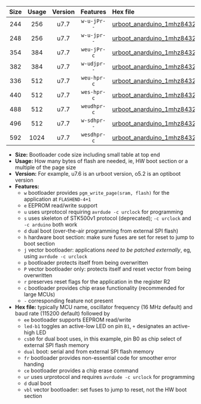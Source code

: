 |Size|Usage|Version|Features|Hex file|
|:-:|:-:|:-:|:-:|:--|
|244|256|u7.7|`w-u-jPr--`|[urboot_anarduino_1mhz8432_115200bps_led+b1_ur_vbl.hex](https://raw.githubusercontent.com/stefanrueger/urboot.hex/main/boards/anarduino/fcpu_1mhz8432/115200_bps/urboot_anarduino_1mhz8432_115200bps_led+b1_ur_vbl.hex)|
|248|256|u7.7|`w-u-jpr--`|[urboot_anarduino_1mhz8432_115200bps_led+b1_fr_ur_vbl.hex](https://raw.githubusercontent.com/stefanrueger/urboot.hex/main/boards/anarduino/fcpu_1mhz8432/115200_bps/urboot_anarduino_1mhz8432_115200bps_led+b1_fr_ur_vbl.hex)|
|354|384|u7.7|`weu-jPr-c`|[urboot_anarduino_1mhz8432_115200bps_ee_led+b1_fr_ce_ur_vbl.hex](https://raw.githubusercontent.com/stefanrueger/urboot.hex/main/boards/anarduino/fcpu_1mhz8432/115200_bps/urboot_anarduino_1mhz8432_115200bps_ee_led+b1_fr_ce_ur_vbl.hex)|
|382|384|u7.7|`w-udjpr--`|[urboot_anarduino_1mhz8432_115200bps_led+b1_csd5_dual_ur_vbl.hex](https://raw.githubusercontent.com/stefanrueger/urboot.hex/main/boards/anarduino/fcpu_1mhz8432/115200_bps/urboot_anarduino_1mhz8432_115200bps_led+b1_csd5_dual_ur_vbl.hex)|
|336|512|u7.7|`weu-hpr-c`|[urboot_anarduino_1mhz8432_115200bps_ee_led+b1_fr_ce_ur.hex](https://raw.githubusercontent.com/stefanrueger/urboot.hex/main/boards/anarduino/fcpu_1mhz8432/115200_bps/urboot_anarduino_1mhz8432_115200bps_ee_led+b1_fr_ce_ur.hex)|
|440|512|u7.7|`wes-hpr-c`|[urboot_anarduino_1mhz8432_115200bps_ee_led+b1_fr_ce.hex](https://raw.githubusercontent.com/stefanrueger/urboot.hex/main/boards/anarduino/fcpu_1mhz8432/115200_bps/urboot_anarduino_1mhz8432_115200bps_ee_led+b1_fr_ce.hex)|
|488|512|u7.7|`weudhpr-c`|[urboot_anarduino_1mhz8432_115200bps_ee_led+b1_csd5_dual_fr_ce_ur.hex](https://raw.githubusercontent.com/stefanrueger/urboot.hex/main/boards/anarduino/fcpu_1mhz8432/115200_bps/urboot_anarduino_1mhz8432_115200bps_ee_led+b1_csd5_dual_fr_ce_ur.hex)|
|496|512|u7.7|`w-sdhpr--`|[urboot_anarduino_1mhz8432_115200bps_led+b1_csd5_dual_fr.hex](https://raw.githubusercontent.com/stefanrueger/urboot.hex/main/boards/anarduino/fcpu_1mhz8432/115200_bps/urboot_anarduino_1mhz8432_115200bps_led+b1_csd5_dual_fr.hex)|
|592|1024|u7.7|`wesdhpr-c`|[urboot_anarduino_1mhz8432_115200bps_ee_led+b1_csd5_dual_fr_ce.hex](https://raw.githubusercontent.com/stefanrueger/urboot.hex/main/boards/anarduino/fcpu_1mhz8432/115200_bps/urboot_anarduino_1mhz8432_115200bps_ee_led+b1_csd5_dual_fr_ce.hex)|

- **Size:** Bootloader code size including small table at top end
- **Usage:** How many bytes of flash are needed, ie, HW boot section or a multiple of the page size
- **Version:** For example, u7.6 is an urboot version, o5.2 is an optiboot version
- **Features:**
  + `w` bootloader provides `pgm_write_page(sram, flash)` for the application at `FLASHEND-4+1`
  + `e` EEPROM read/write support
  + `u` uses urprotocol requiring `avrdude -c urclock` for programming
  + `s` uses skeleton of STK500v1 protocol (deprecated); `-c urclock` and `-c arduino` both work
  + `d` dual boot (over-the-air programming from external SPI flash)
  + `h` hardware boot section: make sure fuses are set for reset to jump to boot section
  + `j` vector bootloader: applications *need to be patched externally*, eg, using `avrdude -c urclock`
  + `p` bootloader protects itself from being overwritten
  + `P` vector bootloader only: protects itself and reset vector from being overwritten
  + `r` preserves reset flags for the application in the register R2
  + `c` bootloader provides chip erase functionality (recommended for large MCUs)
  + `-` corresponding feature not present
- **Hex file:** typically MCU name, oscillator frequency (16 MHz default) and baud rate (115200 default) followed by
  + `ee` bootloader supports EEPROM read/write
  + `led-b1` toggles an active-low LED on pin `B1`, `+` designates an active-high LED
  + `csb0` for dual boot uses, in this example, pin B0 as chip select of external SPI flash memory
  + `dual` boot: serial and from external SPI flash memory
  + `fr` bootloader provides non-essential code for smoother error handing
  + `ce` bootloader provides a chip erase command
  + `ur` uses urprotocol and requires `avrdude -c urclock` for programming
  + `d` dual boot
  + `vbl` vector bootloader: set fuses to jump to reset, not the HW boot section

